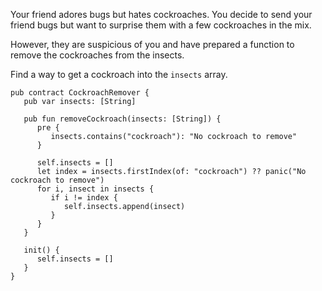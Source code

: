 Your friend adores bugs but hates cockroaches. You decide to send your friend bugs but want to surprise them with a few cockroaches in the mix.

However, they are suspicious of you and have prepared a function to remove the cockroaches from the insects.

Find a way to get a cockroach into the `insects` array.

```cadence
pub contract CockroachRemover {
   pub var insects: [String]

   pub fun removeCockroach(insects: [String]) {
      pre {
         insects.contains("cockroach"): "No cockroach to remove"
      }

      self.insects = []
      let index = insects.firstIndex(of: "cockroach") ?? panic("No cockroach to remove")
      for i, insect in insects {
         if i != index {
            self.insects.append(insect)
         }
      }
   }

   init() {
      self.insects = []
   }
}
```
